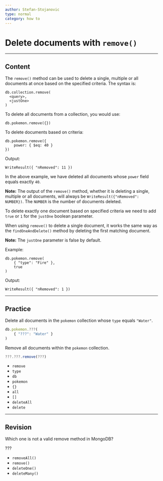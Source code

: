 ```yaml
---
author: Stefan-Stojanovic
type: normal
category: how to
---
```


# Delete documents with `remove()`


---

## Content

The `remove()` method can be used to delete a single, multiple or all documents at once based on the specified criteria. The syntax is:

```plain-text
db.collection.remove(
  <query>,
  <justOne>
)
```

To delete all documents from a collection, you would use:

```plain-text
db.pokemon.remove({})
```

To delete documents based on criteria:

```plain-text
db.pokemon.remove({ 
	power: { $eq: 40 } 
})
```

Output:

```plain-text
WriteResult({ "nRemoved": 11 })
```

In the above example, we have deleted all documents whose `power` field equals exactly `40`.

**Note:** The output of the `remove()` method, whether it is deleting a single, multiple or all documents, will always be `WriteResult({"nRemoved": NUMBER})`. The `NUMBER` is the number of documents deleted.

To delete exactly one document based on specified criteria we need to add `true` or `1` for the `justOne` boolean parameter.

When using `remove()` to delete a single document, it works the same way as the `findOneAndDelete()` method by deleting the first matching document.

**Note:** The `justOne` parameter is false by default.

Example:

```plain-text
db.pokemon.remove( 
	{ "type": "Fire" },
	true 
)
```

Output:

```plain-text
WriteResult({ "nRemoved": 1 })
```


---

## Practice

Delete all documents in the `pokemon` collection whose `type` equals `"Water"`.

```javascript
db.pokemon.???( 
	{ "???": "Water" } 
)
```

Remove all documents within the `pokemon` collection.

```javascript
???.???.remove(???)
```

- `remove`
- `type`
- `db`
- `pokemon`
- `{}`
- `all`
- `[]`
- `deleteAll`
- `delete`


---

## Revision

Which one is not a valid remove method in MongoDB?

???

- `removeAll()`
- `remove()`
- `deleteOne()`
- `deleteMany()`
 
